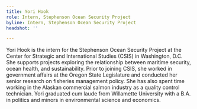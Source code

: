 ```yaml
---
title: Yori Hook
role: Intern, Stephenson Ocean Security Project
byline: Intern, Stephenson Ocean Security Project
headshot: ''

---
```

Yori Hook is the intern for the Stephenson Ocean Security Project at the Center for Strategic and International Studies (CSIS) in Washington, D.C. She supports projects exploring the relationship between maritime security, ocean health, and sustainability. Prior to joining CSIS, she worked in government affairs at the Oregon State Legislature and conducted her senior research on fisheries management policy. She has also spent time working in the Alaskan commercial salmon industry as a quality control technician. Yori graduated cum laude from Willamette University with a B.A. in politics and minors in environmental science and economics.